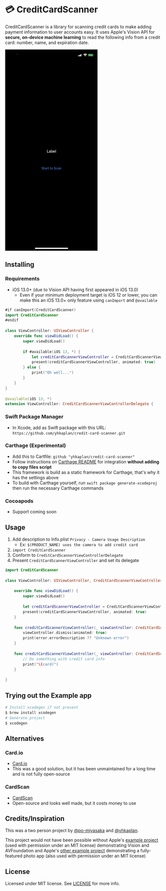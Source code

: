 # 💳 CreditCardScanner

CreditCardScanner is a library for scanning credit cards to make adding payment information to user accounts easy. It uses Apple's Vision API for **secure, on-device machine learning** to read the following info from a credit card: number, name, and expiration date.

![Example of CreditCardScanner running](example.gif)

## Installing

### Requirements

- iOS 13.0+ (due to Vision API having first appeared in iOS 13.0)
    - Even if your minimum deployment target is iOS 12 or lower, you can make this an iOS 13.0+ only feature using `canImport` and `@available`

```swift
#if canImport(CreditCardScanner)
import CreditCardScanner
#endif

class ViewController: UIViewController {
    override func viewDidLoad() {
        super.viewDidLoad()

        if #available(iOS 13, *) {
            let creditCardScannerViewController = CreditCardScannerViewController(delegate: self)
            present(creditCardScannerViewController, animated: true)
        } else {
            print("Oh well...")
        }
    }
}

@available(iOS 13, *)
extension ViewController: CreditCardScannerViewControllerDelegate {
```

### Swift Package Manager

- In Xcode, add as Swift package with this URL: `https://github.com/yhkaplan/credit-card-scanner.git`

### Carthage (Experimental)

- Add this to Cartfile: `github "yhkaplan/credit-card-scanner"`
- Follow instructions on [Carthage README](https://github.com/Carthage/Carthage#if-youre-building-for-ios-tvos-or-watchos) for integration **without adding to copy files script**
- This framework is build as a static framework for Carthage, that's why it has the settings above
- To build with Carthage yourself, run `swift package generate-xcodeproj` then run the necessary Carthage commands

### Cocoapods

- Support coming soon

## Usage

1. Add description to Info.plist `Privacy - Camera Usage Description`
    - Ex: `$(PRODUCT_NAME) uses the camera to add credit card`
1. `import CreditCardScanner`
1. Conform to `CreditCardScannerViewControllerDelegate`
1. Present `CreditCardScannerViewController` and set its delegate

```swift
import CreditCardScanner

class ViewController: UIViewController, CreditCardScannerViewControllerDelegate {

    override func viewDidLoad() {
        super.viewDidLoad()

        let creditCardScannerViewController = CreditCardScannerViewController(delegate: self)
        present(creditCardScannerViewController, animated: true)
    }

    func creditCardScannerViewController(_ viewController: CreditCardScannerViewController, didErrorWith error: CreditCardScannerError) {
        viewController.dismiss(animated: true)
        print(error.errorDescription ?? "Unknown error")
    }

    func creditCardScannerViewController(_ viewController: CreditCardScannerViewController, didFinishWith card: CreditCard) {
        // Do something with credit card info
        print("\(card)")
    }

}
```

## Trying out the Example app

```sh
# Install xcodegen if not present
$ brew install xcodegen
# Generate project
$ xcodegen
```

## Alternatives

### Card.io

- [Card.io](https://github.com/card-io/card.io-iOS-SDK)
- This was a good solution, but it has been unmaintained for a long time and is not fully open-source

### CardScan

- [CardScan](https://github.com/getbouncer/cardscan-ios)
- Open-source and looks well made, but it costs money to use

## Credits/Inspiration

This was a two person project by [@po-miyasaka](https://github.com/po-miyasaka) and [@yhkaplan](https://github.com/yhkaplan).

This project would not have been possible without Apple's [example project](https://developer.apple.com/documentation/vision/reading_phone_numbers_in_real_time) (used with permission under an MIT license) demonstrating Vision and AVFoundation and Apple's [other example project](https://developer.apple.com/documentation/avfoundation/cameras_and_media_capture/avcam_building_a_camera_app) demonstrating a fully-featured photo app (also used with permission under an MIT license)

## License

Licensed under MIT license. See [LICENSE](LICENSE) for more info.
